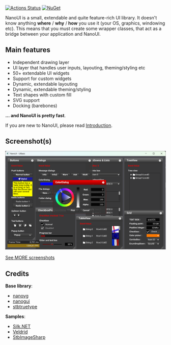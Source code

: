 [![Actions Status](https://github.com/kbergius/NanoUI/workflows/Build/badge.svg)](https://github.com/kbergius/NanoUI/Build)
[![NuGet](https://img.shields.io/nuget/v/NanoUI.svg)](https://www.nuget.org/packages/NanoUI)

NanoUI is a small, extendable and quite feature-rich UI library. It doesn't know anything **where** / **why** / **how** you use it (your OS, graphics, windowing etc). This means that you must create some wrapper classes, that act as a bridge between your application and NanoUI.

## Main features
- Independent drawing layer
- UI layer that handles user inputs, layouting, theming/styling etc
- 50+ extendable UI widgets
- Support for custom widgets
- Dynamic, extendable layouting
- Dynamic, extendable theming/styling
- Text shapes with custom fill
- SVG support
- Docking (barebones)

**... and NanoUI is pretty fast**.

If you are new to NanoUI, please read [Introduction](docs/INTRODUCTION.md).

## Screenshot(s)

![Drawing](docs/screenshots/ui_basic.png)

[See MORE screenshots](docs/screenshots/SCREENSHOTS.md)

## Credits

**Base library**:
- [nanovg](https://github.com/memononen/nanovg)
- [nanogui](https://github.com/wjakob/nanogui)
- [stbtruetype](https://github.com/nothings/stb)

**Samples**:
- [Silk.NET](https://github.com/dotnet/Silk.NET)
- [Veldrid](https://github.com/veldrid/veldrid)
- [StbImageSharp](https://github.com/StbSharp/StbImageSharp)
